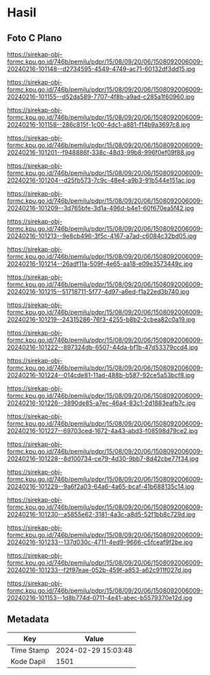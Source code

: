 # Hasil

## Foto C Plano

https://sirekap-obj-formc.kpu.go.id/746b/pemilu/pdpr/15/08/09/20/06/1508092006009-20240216-101148--d2734595-4549-4749-ac71-60132df3dd15.jpg

https://sirekap-obj-formc.kpu.go.id/746b/pemilu/pdpr/15/08/09/20/06/1508092006009-20240216-101155--d52da589-7707-4f8b-a9ad-c285a1f60960.jpg

https://sirekap-obj-formc.kpu.go.id/746b/pemilu/pdpr/15/08/09/20/06/1508092006009-20240216-101158--286c815f-1c00-4dc1-a881-f14b9a3697c8.jpg

https://sirekap-obj-formc.kpu.go.id/746b/pemilu/pdpr/15/08/09/20/06/1508092006009-20240216-101201--f948886f-338c-48d3-99b8-996f0ef09f88.jpg

https://sirekap-obj-formc.kpu.go.id/746b/pemilu/pdpr/15/08/09/20/06/1508092006009-20240216-101204--d25fb573-7c9c-48e4-a9b3-91b544e151ac.jpg

https://sirekap-obj-formc.kpu.go.id/746b/pemilu/pdpr/15/08/09/20/06/1508092006009-20240216-101209--3d765bfe-3d1a-496d-b4e1-60f670ea5f42.jpg

https://sirekap-obj-formc.kpu.go.id/746b/pemilu/pdpr/15/08/09/20/06/1508092006009-20240216-101213--9e8cb496-3f5c-4167-a7ad-c6084c32bd05.jpg

https://sirekap-obj-formc.kpu.go.id/746b/pemilu/pdpr/15/08/09/20/06/1508092006009-20240216-101214--26adf11a-509f-4e65-aa18-e09e3573449c.jpg

https://sirekap-obj-formc.kpu.go.id/746b/pemilu/pdpr/15/08/09/20/06/1508092006009-20240216-101215--51718711-5f77-4d97-a6ed-f1a22ed3b740.jpg

https://sirekap-obj-formc.kpu.go.id/746b/pemilu/pdpr/15/08/09/20/06/1508092006009-20240216-101219--24315286-76f3-4255-b8b2-2cbea82c0a19.jpg

https://sirekap-obj-formc.kpu.go.id/746b/pemilu/pdpr/15/08/09/20/06/1508092006009-20240216-101222--897324db-6507-44da-bf1b-47d53379ccd4.jpg

https://sirekap-obj-formc.kpu.go.id/746b/pemilu/pdpr/15/08/09/20/06/1508092006009-20240216-101224--014cde81-11ad-488b-b587-92ce5a53bcf8.jpg

https://sirekap-obj-formc.kpu.go.id/746b/pemilu/pdpr/15/08/09/20/06/1508092006009-20240216-101226--3890de85-a7ec-46a4-83c1-2d1883eafb7c.jpg

https://sirekap-obj-formc.kpu.go.id/746b/pemilu/pdpr/15/08/09/20/06/1508092006009-20240216-101227--69703ced-1672-4a43-abd3-f08598d79ce2.jpg

https://sirekap-obj-formc.kpu.go.id/746b/pemilu/pdpr/15/08/09/20/06/1508092006009-20240216-101228--8d100734-ce79-4d30-9bb7-8d42cbe77f34.jpg

https://sirekap-obj-formc.kpu.go.id/746b/pemilu/pdpr/15/08/09/20/06/1508092006009-20240216-101229--9a6f2a03-64a6-4a65-bcaf-41b688135c14.jpg

https://sirekap-obj-formc.kpu.go.id/746b/pemilu/pdpr/15/08/09/20/06/1508092006009-20240216-101230--a5855e62-3181-4a3c-a8d5-52f1bb8c729d.jpg

https://sirekap-obj-formc.kpu.go.id/746b/pemilu/pdpr/15/08/09/20/06/1508092006009-20240216-101233--137d030c-4711-4ed9-9666-c5fceaf9f2be.jpg

https://sirekap-obj-formc.kpu.go.id/746b/pemilu/pdpr/15/08/09/20/06/1508092006009-20240216-101233--f2f97eae-052b-459f-a853-a62c911f027d.jpg

https://sirekap-obj-formc.kpu.go.id/746b/pemilu/pdpr/15/08/09/20/06/1508092006009-20240216-101153--1d8b774d-0711-4e41-abec-b5579370e12d.jpg


## Metadata

| Key        | Value               |
| ---------- | ------------------- |
| Time Stamp | 2024-02-29 15:03:48 |
| Kode Dapil | 1501                |



